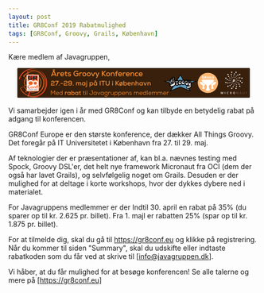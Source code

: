 ```yaml
---
layout: post
title: GR8Conf 2019 Rabatmulighed
tags: [GR8Conf, Groovy, Grails, København]
---
```


Kære medlem af Javagruppen,

<p align="center">
  <img src="/assets/img/posts/2019/gr8conf-2019-vertical-banner.png">
</p>

Vi samarbejder igen i år med GR8Conf og kan tilbyde en betydelig rabat på adgang til konferencen. 

GR8Conf Europe er den største konference, der dækker All Things Groovy. Det foregår på IT Universitetet i København fra 27. til 29. maj. 

Af teknologier der er præsentationer af, kan bl.a. nævnes testing med Spock, Groovy DSL'er, det helt nye framework Micronaut fra OCI (dem der også har lavet Grails), og selvfølgelig noget om Grails. Desuden er der mulighed for at deltage i korte workshops, hvor der dykkes dybere ned i materialet.

For Javagruppens medlemmer er der Indtil 30. april en rabat på 35% (du sparer op til kr. 2.625 pr. billet). Fra 1. majl er rabatten 25% (spar op til kr. 1.875 pr. billet).

For at tilmelde dig, skal du gå til https://gr8conf.eu og klikke på registrering. Når du kommer til siden "Summary", skal du udskifte eller indtaste rabatkoden som du får ved at skrive til [info@javagruppen.dk].

Vi håber, at du får mulighed for at besøge konferencen! Se alle talerne og mere på [https://gr8conf.eu]